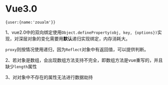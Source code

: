 # Vue3.0

`{user:{name:'zoualm'}}`

1、vue2.0中的双向绑定使用`Object.defineProperty(obj, key, {options})`实现，对深层对象的变化需要用**默认**递归实现绑定，内存消耗大。

​	`proxy`则按情况使用递归，因为`Reflect`对象中有返回值，可以提供判断。

2、若对象是数组，会出现数组方法支持不完全，即数组方法是vue重写的，并且缺少`length`属性

3、对对象中不存在的属性无法进行数据劫持



